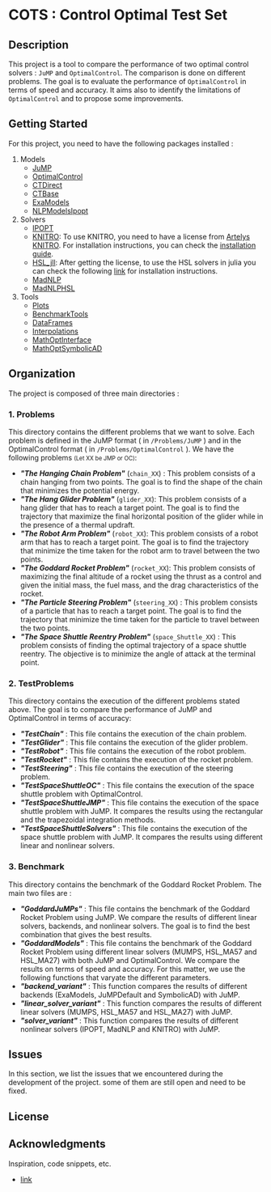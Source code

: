 # COTS : Control Optimal Test Set

## Description

This project is a tool to compare the performance of two optimal control solvers : `JuMP` and `OptimalControl`. The comparison is done on different problems. The goal is to evaluate the performance of `OptimalControl` in terms of speed and accuracy. It aims also to identify the limitations of `OptimalControl` and to propose some improvements.

## Getting Started

For this project, you need to have the following packages installed :
1. Models
    - [JuMP](https://jump.dev/JuMP.jl/stable/) 
    - [OptimalControl](https://control-toolbox.org/OptimalControl.jl/stable/)
    - [CTDirect](https://control-toolbox.org/docs/ctdirect/stable/)
    - [CTBase](https://control-toolbox.org/docs/ctbase/stable/)
    - [ExaModels](https://exanauts.github.io/ExaModels.jl/stable/)
    - [NLPModelsIpopt](https://jso.dev/NLPModelsIpopt.jl/stable/)
2. Solvers
    - [IPOPT](https://github.com/jump-dev/Ipopt.jl)
    - [KNITRO](https://www.artelys.com/app/docs/knitro/1_introduction.html): To use KNITRO, you need to have a license from [Artelys KNITRO](https://www.artelys.com/products/knitro/). For installation instructions, you can check the [installation guide](https://www.artelys.com/app/docs/knitro/1_introduction/installation.html).
    - [HSL_jll](https://licences.stfc.ac.uk/product/libhsl): After getting the license, to use the HSL solvers in julia you can check the following [link](https://discourse.julialang.org/t/how-to-get-hsl-up-and-running-with-ipopt/114138/3) for installation instructions.
    - [MadNLP](https://madnlp.github.io/MadNLP.jl/stable/)
    - [MadNLPHSL](https://github.com/MadNLP/MadNLP.jl/tree/master/lib/MadNLPHSL)
3. Tools
    - [Plots](http://docs.juliaplots.org/latest/)
    - [BenchmarkTools](https://github.com/JuliaCI/BenchmarkTools.jl)
    - [DataFrames](https://dataframes.juliadata.org/stable/)
    - [Interpolations](http://juliamath.github.io/Interpolations.jl/latest/)
    - [MathOptInterface](https://jump.dev/MathOptInterface.jl/stable/)
    - [MathOptSymbolicAD](https://juliapackages.com/p/mathoptsymbolicad)

## Organization

The project is composed of three main directories : 

### 1. Problems
This directory contains the different problems that we want to solve. Each problem is defined in the JuMP format ( in `/Problems/JuMP` ) and in the OptimalControl format ( in `/Problems/OptimalControl` ).
We have the following problems <span  style="font-size:0.8em;">(Let XX be JMP or OC)</span>:
- ***"The Hanging Chain Problem"*** (`chain_XX`) : This problem consists of a chain hanging from two points. The goal is to find the shape of the chain that minimizes the potential energy.
- ***"The Hang Glider Problem"*** (`glider_XX`): This problem consists of a hang glider that has to reach a target point. The goal is to find the trajectory that maximize the final horizontal position of the glider while in the presence of a thermal updraft.
- ***"The Robot Arm Problem"*** (`robot_XX`): This problem consists of a robot arm that has to reach a target point. The goal is to find the trajectory that minimize the time taken for the robot arm to travel between the two points.
- ***"The Goddard Rocket Problem"*** (`rocket_XX`): This problem consists of maximizing the final altitude of a rocket using the thrust as a control and given the initial mass, the fuel mass, and the drag characteristics of the rocket.      
- ***"The Particle Steering Problem"*** (`steering_XX`) : This problem consists of a particle that has to reach a target point. The goal is to find the trajectory that minimize the time taken for the particle to travel between the two points.
- ***"The Space Shuttle Reentry Problem"*** (`space_Shuttle_XX`) : This problem consists of finding the optimal trajectory of a space shuttle reentry. The objective is to minimize the angle of attack at the terminal point.

### 2. TestProblems

This directory contains the execution of the different problems stated above. The goal is to compare the performance of JuMP and OptimalControl in terms of accuracy:
- ***"TestChain"*** : This file contains the execution of the chain problem.
- ***"TestGlider"*** : This file contains the execution of the glider problem.
- ***"TestRobot"*** : This file contains the execution of the robot problem.
- ***"TestRocket"*** : This file contains the execution of the rocket problem.
- ***"TestSteering"*** : This file contains the execution of the steering problem.
- ***"TestSpaceShuttleOC"*** : This file contains the execution of the space shuttle problem with OptimalControl.
- ***"TestSpaceShuttleJMP"*** : This file contains the execution of the space shuttle problem with JuMP. It compares the results using the rectangular and the trapezoidal integration methods.
- ***"TestSpaceShuttleSolvers"*** : This file contains the execution of the space shuttle problem with JuMP. It compares the results using different linear and nonlinear solvers.

### 3. Benchmark
This directory contains the benchmark of the Goddard Rocket Problem. 
The main two files are :
- ***"GoddardJuMPs"*** : This file contains the benchmark of the Goddard Rocket Problem using JuMP. We compare the results of different linear solvers, backends, and nonlinear solvers. The goal is to find the best combination that gives the best results.
- ***"GoddardModels"*** : This file contains the benchmark of the Goddard Rocket Problem using different linear solvers (MUMPS, HSL_MA57 and HSL_MA27) with both JuMP and OptimalControl. We compare the results on terms of speed and accuracy.
For this matter, we use the following functions that varyate the different parameters.
- ***"backend_variant"*** : This function compares the results of different backends (ExaModels, JuMPDefault and SymbolicAD) with JuMP.
- ***"linear_solver_variant"*** : This function compares the results of different linear solvers (MUMPS, HSL_MA57 and HSL_MA27) with JuMP.
- ***"solver_variant"*** : This function compares the results of different nonlinear solvers (IPOPT, MadNLP and KNITRO) with JuMP.

## Issues

In this section, we list the issues that we encountered during the development of the project. some of them are still open and need to be fixed.

## License

## Acknowledgments

Inspiration, code snippets, etc.
* [link](link)